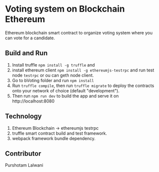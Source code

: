 # Voting system on Blockchain Ethereum

Ethereum blockchain smart contract to organize voting system where you can vote for a candidate.  

## Build and Run

1. Install truffle `npm install -g truffle` and 
2. install ethereum client `npm install -g ethereumjs-testrpc` and run test node `testrpc` or ou can geth node client.
3. Go to bVoting folder and run `npm install`
4. Run `truffle compile`, then run `truffle migrate` to deploy the contracts onto your network of choice (default "development").
5. Then run `npm run dev` to build the app and serve it on http://localhost:8080

## Technology

1. Ethereum Blockchain -> ethereumjs testrpc 
2. truffle smart contract build and test framework.
3. webpack framework bundle dependency.

## Contributor

Purshotam Lalwani



